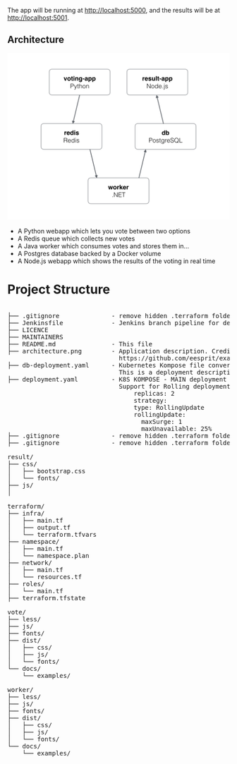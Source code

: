 
The app will be running at [http://localhost:5000](http://localhost:5000), and the results will be at [http://localhost:5001](http://localhost:5001).

Architecture
-----

![Architecture diagram](architecture.png)

* A Python webapp which lets you vote between two options
* A Redis queue which collects new votes
* A Java worker which consumes votes and stores them in…
* A Postgres database backed by a Docker volume
* A Node.js webapp which shows the results of the voting in real time


<h1>Project Structure</h1>

<pre>

├── .gitignore              - remove hidden .terraform folder with large provider modules.
├── Jenkinsfile             - Jenkins branch pipeline for deployment.
├── LICENCE                 
├── MAINTAINERS             
├── README.md               - This file
├── architecture.png        - Application description. Credit for the application: 
                              https://github.com/eesprit/example-voting-app
├── db-deployment.yaml      - Kubernetes Kompose file converted from Docker-Compose Format
                              This is a deployment description file.
├── deployment.yaml         - K8S KOMPOSE - MAIN deployment file
                              Support for Rolling deployment via:
                                  replicas: 2
                                  strategy:
                                  type: RollingUpdate
                                  rollingUpdate:
                                    maxSurge: 1
                                    maxUnavailable: 25%
├── .gitignore              - remove hidden .terraform folder with large provider modules.
├── .gitignore              - remove hidden .terraform folder with large provider modules.

result/
├── css/
│   ├── bootstrap.css
│   └── fonts/
├── js/
│

terraform/
├── infra/
│   ├── main.tf
│   ├── output.tf
│   └── terraform.tfvars
├── namespace/
│   ├── main.tf
│   └── namespace.plan
├── network/
│   ├── main.tf
│   └── resources.tf
├── roles/
│   └── main.tf
├── terraform.tfstate

vote/
├── less/
├── js/
├── fonts/
├── dist/
│   ├── css/
│   ├── js/
│   └── fonts/
└── docs/
    └── examples/

worker/
├── less/
├── js/
├── fonts/
├── dist/
│   ├── css/
│   ├── js/
│   └── fonts/
└── docs/
    └── examples/